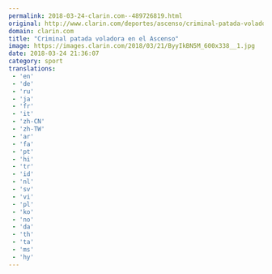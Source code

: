 ```yaml
---
permalink: 2018-03-24-clarin.com--489726819.html
original: http://www.clarin.com/deportes/ascenso/criminal-patada-voladora-ascenso_0_HJUNcE4qG.html
domain: clarin.com
title: "Criminal patada voladora en el Ascenso"
image: https://images.clarin.com/2018/03/21/ByyIkBN5M_600x338__1.jpg
date: 2018-03-24 21:36:07
category: sport
translations: 
 - 'en'
 - 'de'
 - 'ru'
 - 'ja'
 - 'fr'
 - 'it'
 - 'zh-CN'
 - 'zh-TW'
 - 'ar'
 - 'fa'
 - 'pt'
 - 'hi'
 - 'tr'
 - 'id'
 - 'nl'
 - 'sv'
 - 'vi'
 - 'pl'
 - 'ko'
 - 'no'
 - 'da'
 - 'th'
 - 'ta'
 - 'ms'
 - 'hy'
---
```


